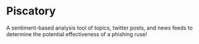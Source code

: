 # Piscatory
A sentiment-based analysis tool of topics, twitter posts, and news feeds to determine the potential effectiveness of a phishing ruse!
